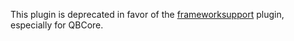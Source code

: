 This plugin is deprecated in favor of the [frameworksupport](https://github.com/Sonoran-Software/sonoran_frameworksupport) plugin, especially for QBCore.
